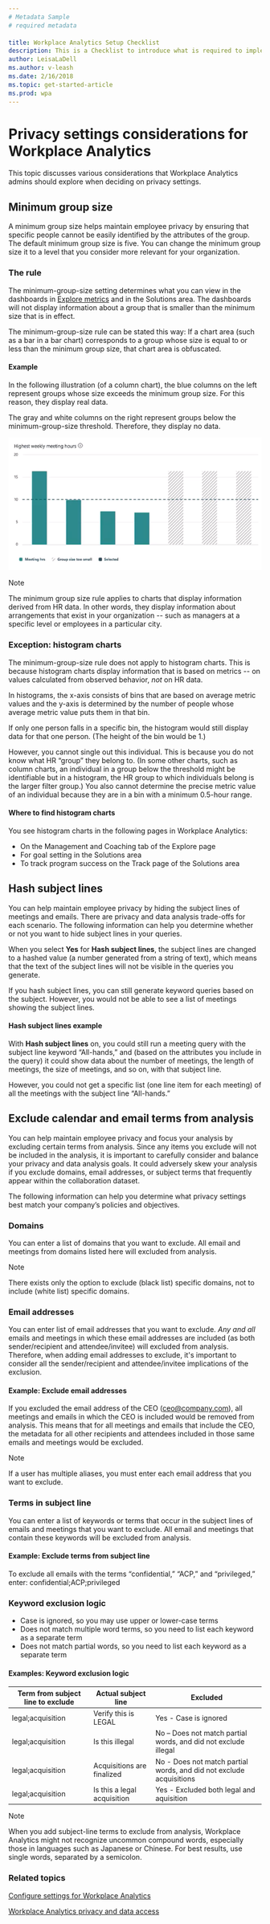 ```yaml
---
# Metadata Sample
# required metadata

title: Workplace Analytics Setup Checklist
description: This is a Checklist to introduce what is required to implement Workplace Analytics for your Organization
author: LeisaLaDell
ms.author: v-leash
ms.date: 2/16/2018
ms.topic: get-started-article
ms.prod: wpa
---
```

# Privacy settings considerations for Workplace Analytics 

This topic discusses various considerations that Workplace Analytics admins should explore when deciding on privacy settings. 

## Minimum group size

A minimum group size helps maintain employee privacy by ensuring that specific people cannot be easily identified by the attributes of the group. The default minimum group size is five. You can change the minimum group size it to a level that you consider more relevant for your organization.

### The rule

The minimum-group-size setting determines what you can view in the dashboards in [Explore metrics](../Use/Explore-Metrics-Week-in-the-Life.md) and in the Solutions area. The dashboards will not display information about a group that is smaller than the minimum size that is in effect. 

The minimum-group-size rule can be stated this way: If a chart area (such as a bar in a bar chart) corresponds to a group whose size is equal to or less than the minimum group size, that chart area is obfuscated. 

#### Example

In the following illustration (of a column chart), the blue columns on the left represent groups whose size exceeds the minimum group size. For this reason, they display real data.

The gray and white columns on the right represent groups below the minimum-group-size threshold. Therefore, they display no data. 

<img src="../Images/WpA/group-size-bars.png" alt="Bar chart with bars above and below group size threshold">

> [!Note] 
> The minimum group size rule applies to charts that display information derived from HR data. In other words, they display information about arrangements that exist in your organization -- such as managers at a specific level or employees in a particular city.  

### Exception: histogram charts

The minimum-group-size rule does not apply to histogram charts. This is because histogram charts display information that is based on metrics -- on values calculated from observed behavior, _not_ on HR data.   

In histograms, the x-axis consists of bins that are based on average metric values and the y-axis is determined by the number of people whose average metric value puts them in that bin. 

If only one person falls in a specific bin, the histogram would still display data for that one person. (The height of the bin would be 1.)

However, you cannot single out this individual. This is because you do not know what HR “group” they belong to. (In some other charts, such as column charts, an individual in a group below the threshold might be identifiable but in a histogram, the HR group to which individuals belong is the larger filter group.) You also cannot determine the precise metric value of an individual because they are in a bin with a minimum 0.5-hour range.

#### Where to find histogram charts

You see histogram charts in the following pages in Workplace Analytics:

 * On the Management and Coaching tab of the Explore page 
 * For goal setting in the Solutions area
 * To track program success on the Track page of the Solutions area

## Hash subject lines 
You can help maintain employee privacy by hiding the subject lines of meetings and emails. There are privacy and data analysis trade-offs for each scenario. The following information can help you determine whether or not you want to hide subject lines in your queries.  

When you select **Yes** for **Hash subject lines**, the subject lines are changed to a hashed value (a number generated from a string of text), which means that the text of the subject lines will not be visible in the queries you generate.   

If you hash subject lines, you can still generate keyword queries based on the subject. However, you would not be able to see a list of meetings showing the subject lines.  

#### Hash subject lines example
With **Hash subject lines** on, you could still run a meeting query with the subject line keyword “All-hands,” and (based on the attributes you include in the query) it could show data about the number of meetings, the length of meetings, the size of meetings, and so on, with that subject line. 

However, you could not get a specific list (one line item for each meeting) of all the meetings with the subject line “All-hands.” 

## Exclude calendar and email terms from analysis 
You can help maintain employee privacy and focus your analysis by excluding certain terms from analysis. Since any items you exclude will not be included in the analysis, it is important to carefully consider and balance your privacy and data analysis goals. It could adversely skew your analysis if you exclude domains, email addresses, or subject terms that frequently appear within the collaboration dataset.

The following information can help you determine what privacy settings best match your company’s policies and objectives. 

### Domains

You can enter a list of domains that you want to exclude. All email and meetings from domains listed here will excluded from analysis. 

> [!Note] 
> There exists only the option to exclude (black list) specific domains, not to include (white list) specific domains.

### Email addresses

You can enter list of email addresses that you want to exclude. _Any and all_ emails and meetings in which these email addresses are included (as both sender/recipient and attendee/invitee) will excluded from analysis. Therefore, when adding email addresses to exclude, it's important to consider all the sender/recipient and attendee/invitee implications of the exclusion. 

#### Example: Exclude email addresses

If you excluded the email address of the CEO (ceo@company.com), all meetings and emails in which the CEO is included would be removed from analysis. This means that for all meetings and emails that include the CEO, the metadata for all other recipients and attendees included in those same emails and meetings would be excluded.  

> [!Note]
> If a user has multiple aliases, you must enter each email address that you want to exclude.  

### Terms in subject line

You can enter a list of keywords or terms that occur in the subject lines of emails and meetings that you want to exclude. All email and meetings that contain these keywords will be excluded from analysis.

#### Example: Exclude terms from subject line

To exclude all emails with the terms “confidential,” “ACP,” and “privileged,” enter: confidential;ACP;privileged 

### Keyword exclusion logic

* Case is ignored, so you may use upper or lower-case terms
* Does not match multiple word terms, so you need to list each keyword as a separate term
* Does not match partial words, so you need to list each keyword as a separate term

#### Examples: Keyword exclusion logic

Term from subject line to exclude | Actual subject line	 | Excluded
---------|----------|---------
 legal;acquisition | Verify this is LEGAL | Yes - Case is ignored
 legal;acquisition | Is this illegal | No – Does not match partial words, and did not exclude illegal
 legal;acquisition | Acquisitions are finalized | No - Does not match partial words, and did not exclude acquisitions
 legal;acquisition |Is this a legal acquisition | Yes  - Excluded both legal and aquisition

 > [!Note]
 > When you add subject-line terms to exclude from analysis, Workplace Analytics might not recognize uncommon compound words, especially those in languages such as Japanese or Chinese. For best results, use single words, separated by a semicolon.

### Related topics

[Configure settings for Workplace Analytics](../Use/Settings.md)

[Workplace Analytics privacy and data access](../Overview/Privacy-And-Data-Access.md)
